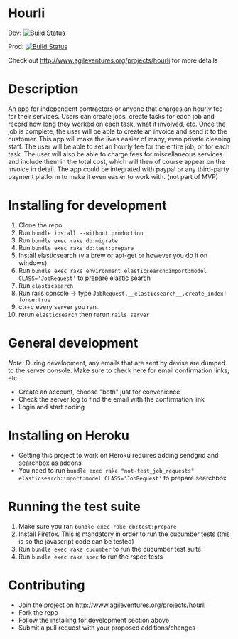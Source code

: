 # Hourli

Dev: [![Build Status](https://travis-ci.org/Hourli/Hourli.svg?branch=dev)](https://travis-ci.org/Hourli/Hourli)

Prod: [![Build Status](https://travis-ci.org/Hourli/Hourli.svg?branch=master)](https://travis-ci.org/Hourli/Hourli)

Check out http://www.agileventures.org/projects/hourli for more details

# Description
An app for independent contractors or anyone that charges an hourly fee for their services. Users can create jobs, create tasks for each job and record how long they worked on each task, what it involved, etc. Once the job is complete, the user will be able to create an invoice and send it to the customer. This app will make the lives easier of many, even private cleaning staff. The user will be able to set an hourly fee for the entire job, or for each task. The user will also be able to charge fees for miscellaneous services and include them in the total cost, which will then of course appear on the invoice in detail. The app could be integrated with paypal or any third-party payment platform to make it even easier to work with. (not part of MVP)

# Installing for development
1. Clone the repo
2. Run `bundle install --without production`
3. Run `bundle exec rake db:migrate`
4. Run `bundle exec rake db:test:prepare`
5. Install elasticsearch (via brew or apt-get or however you do it on windows)
6. Run `bundle exec rake environment elasticsearch:import:model CLASS='JobRequest'` to prepare elastic search
7. Run `elasticsearch`
8. Run rails console -> type `JobRequest.__elasticsearch__.create_index! force:true`
9. ctr+c every server you ran.
10. rerun `elasticsearch` then rerun `rails server`

# General development
*Note:* During development, any emails that are sent by devise are dumped to the server console. Make sure to check here for email confirmation links, etc.

 * Create an account, choose "both" just for convenience
 * Check the server log to find the email with the confirmation link
 * Login and start coding
 


# Installing on Heroku
* Getting this project to work on Heroku requires adding sendgrid and searchbox as addons
* You need to run `bundle exec rake "not-test_job_requests" elasticsearch:import:model CLASS='JobRequest'` to prepare searchbox

# Running the test suite
1. Make sure you ran `bundle exec rake db:test:prepare`
2. Install Firefox. This is mandatory in order to run the cucumber tests (this is so the javascript code can be tested)
3. Run `bundle exec rake cucumber` to run the cucumber test suite
4. Run `bundle exec rake spec` to run the rspec tests


# Contributing
* Join the project on http://www.agileventures.org/projects/hourli
* Fork the repo
* Follow the installing for development section above
* Submit a pull request with your proposed additions/changes
